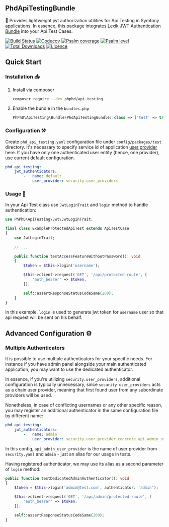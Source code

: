 PhdApiTestingBundle
--------------------

🧰 Provides lightweight jwt authorization utilities for Api Testing in Symfony applications. In essence, this package
integrates [Lexik JWT Authentication Bundle](https://github.com/lexik/LexikJWTAuthenticationBundle) into your Api Test
Cases.

[![Build Status](https://img.shields.io/github/actions/workflow/status/phphd/api-testing/ci.yaml?branch=main)](https://github.com/phphd/api-testing/actions?query=branch%3Amain)
[![Codecov](https://codecov.io/gh/phphd/api-testing/graph/badge.svg?token=GZRXWYT55Z)](https://codecov.io/gh/phphd/api-testing)
[![Psalm coverage](https://shepherd.dev/github/phphd/api-testing/coverage.svg)](https://shepherd.dev/github/phphd/api-testing)
[![Psalm level](https://shepherd.dev/github/phphd/api-testing/level.svg)](https://shepherd.dev/github/phphd/api-testing)
[![Total Downloads](https://img.shields.io/packagist/dt/phphd/api-testing.svg?style=flat-square)](https://packagist.org/packages/phphd/api-testing)
[![Licence](https://img.shields.io/github/license/phphd/api-testing.svg)](https://github.com/phphd/api-testing/blob/main/LICENSE)

## Quick Start

### Installation 📥

1. Install via composer

    ```sh
    composer require --dev phphd/api-testing
    ```

2. Enable the bundle in the `bundles.php`

    ```php
    PhPhD\ApiTesting\Bundle\PhdApiTestingBundle::class => ['test' => true],
    ```

### Configuration ⚒️

Create `phd_api_testing.yaml` configuration file under `config/packages/test` directory. It's necessary to specify
service id of application [user provider](https://symfony.com/doc/current/security/user_providers.html) here. If you
have only one authenticated user entity (hence, one provider), use current default configuration.

```yaml
phd_api_testing:
    jwt_authenticators:
        -   name: default
            user_provider: security.user_providers
```

### Usage 🚀

In your Api Test class use `JwtLoginTrait` and `login` method to handle authentication:

```php
use PhPhD\ApiTesting\Jwt\JwtLoginTrait;

final class ExampleProtectedApiTest extends ApiTestCase
{
    use JwtLoginTrait;
    
    // ...

    public function testAccessFeatureWithoutPassword(): void
    {
        $token = $this->login('username');

        $this->client->request('GET', '/api/protected-route', [
            'auth_bearer' => $token,
        ]);

        self::assertResponseStatusCodeSame(200);
    }
}
```

In this example, `login` is used to generate jwt token for `username` user so that api request will be sent on his
behalf.

## Advanced Configuration ⚙️

### Multiple Authenticators

It is possible to use multiple authenticators for your specific needs. For instance if you have admin panel alongside
your main authenticated application, you may want to use the dedicated authenticator.

In essence, if you're utilizing `security.user_providers`, additional configuration is typically unnecessary,
since `security.user_providers` acts as a chain user provider, meaning that first found user from any subordinate
providers will be used.

Nonetheless, in case of conflicting usernames or any other specific reason, you may register an additional authenticator
in the same configuration file by different name:

```yaml
phd_api_testing:
    jwt_authenticators:
        -   name: admin
            user_provider: security.user.provider.concrete.api_admin_user_provider
```

In this config, `api_admin_user_provider` is the name of user provider from `security.yaml` and `admin` - just an alias
for our usage in tests.

Having registered authenticator, we may use its alias as a second parameter of `login` method:

```php
public function testDedicatedAdminAuthenticator(): void
{
    $token = $this->login('admin@test.com', authenticator: 'admin');

    $this->client->request('GET', '/api/admin/protected-route', [
        'auth_bearer' => $token,
    ]);

    self::assertResponseStatusCodeSame(200);
}
```
